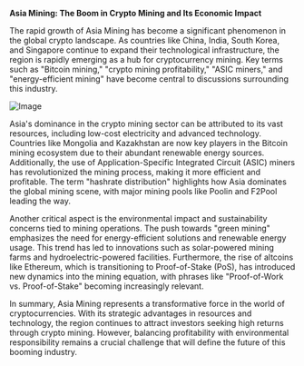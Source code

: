 **Asia Mining: The Boom in Crypto Mining and Its Economic Impact**

The rapid growth of Asia Mining has become a significant phenomenon in the global crypto landscape. As countries like China, India, South Korea, and Singapore continue to expand their technological infrastructure, the region is rapidly emerging as a hub for cryptocurrency mining. Key terms such as "Bitcoin mining," "crypto mining profitability," "ASIC miners," and "energy-efficient mining" have become central to discussions surrounding this industry.

![Image](https://github.com/user-attachments/assets/31692037-0104-4703-abd1-696b6a7dd41b)

Asia's dominance in the crypto mining sector can be attributed to its vast resources, including low-cost electricity and advanced technology. Countries like Mongolia and Kazakhstan are now key players in the Bitcoin mining ecosystem due to their abundant renewable energy sources. Additionally, the use of Application-Specific Integrated Circuit (ASIC) miners has revolutionized the mining process, making it more efficient and profitable. The term "hashrate distribution" highlights how Asia dominates the global mining scene, with major mining pools like Poolin and F2Pool leading the way.

Another critical aspect is the environmental impact and sustainability concerns tied to mining operations. The push towards "green mining" emphasizes the need for energy-efficient solutions and renewable energy usage. This trend has led to innovations such as solar-powered mining farms and hydroelectric-powered facilities. Furthermore, the rise of altcoins like Ethereum, which is transitioning to Proof-of-Stake (PoS), has introduced new dynamics into the mining equation, with phrases like "Proof-of-Work vs. Proof-of-Stake" becoming increasingly relevant.

In summary, Asia Mining represents a transformative force in the world of cryptocurrencies. With its strategic advantages in resources and technology, the region continues to attract investors seeking high returns through crypto mining. However, balancing profitability with environmental responsibility remains a crucial challenge that will define the future of this booming industry.